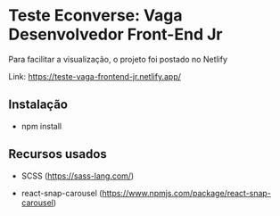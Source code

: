 # Teste Econverse: Vaga Desenvolvedor Front-End Jr

Para facilitar a visualização, o projeto foi postado no Netlify

Link: https://teste-vaga-frontend-jr.netlify.app/

## Instalação

- npm install

## Recursos usados

- SCSS (https://sass-lang.com/)

- react-snap-carousel (https://www.npmjs.com/package/react-snap-carousel)
